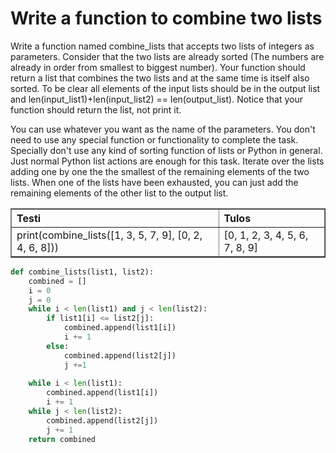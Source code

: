 # Write a function to combine two lists

Write a function named combine_lists that accepts two lists of integers as parameters. Consider that the two lists are already sorted (The numbers are already in order from smallest to biggest number). Your function should return a list that combines the two lists and at the same time is itself also sorted. To be clear all elements of the input lists should be in the output list and len(input_list1)+len(input_list2) == len(output_list). Notice that your function should return the list, not print it.

You can use whatever you want as the name of the parameters. You don't need to use any special function or functionality to complete the task. Specially don't use any kind of sorting function of lists or Python in general. Just normal Python list actions are enough for this task. Iterate over the lists adding one by one the the smallest of the remaining elements of the two lists. When one of the lists have been exhausted, you can just add the remaining elements of the other list to the output list.

<table border="1" style="border-collapse: collapse; text-align: left; width: 100%;">
  <thead>
    <tr>
      <th>Testi</th>
      <th>Tulos</th>
    </tr>
  </thead>
  <tbody>
    <tr>
      <td>print(combine_lists([1, 3, 5, 7, 9], [0, 2, 4, 6, 8]))</td>
      <td>[0, 1, 2, 3, 4, 5, 6, 7, 8, 9]</td>
    </tr>
  </tbody>
</table>

````python
def combine_lists(list1, list2):
    combined = []
    i = 0
    j = 0
    while i < len(list1) and j < len(list2):
        if list1[i] <= list2[j]:
            combined.append(list1[i])
            i += 1
        else:
            combined.append(list2[j])
            j +=1
            
    while i < len(list1):
        combined.append(list1[i])
        i += 1
    while j < len(list2):
        combined.append(list2[j])
        j += 1
    return combined
````